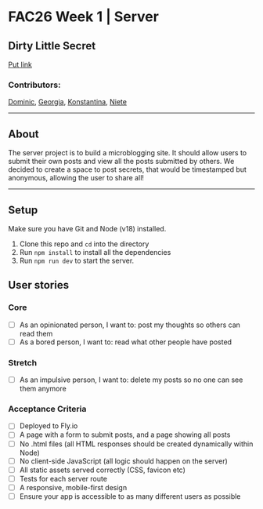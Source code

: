 # FAC26 Week 1 | Server

## Dirty Little Secret
[Put link](https://)

### Contributors: 
[Dominic](https://github.com/dominicsimpson), [Georgia](https://github.com/rockyrelay), [Konstantina](https://github.com/konstantinakatmada), [Niete](https://github.com/psydwinder)

--- 

## About

The server project is to build a microblogging site. It should allow users to submit their own posts and view all the posts submitted by others. We decided to create a space to post secrets, that would be timestamped but anonymous, allowing the user to share all! 

---

## Setup

Make sure you have Git and Node (v18) installed.

1. Clone this repo and `cd` into the directory
2. Run `npm install` to install all the dependencies
3. Run `npm run dev` to start the server.

## User stories 

### Core 

- [ ] As an opinionated person, I want to: post my thoughts so others can read them
- [ ] As a bored person, I want to: read what other people have posted

### Stretch 

- [ ] As an impulsive person, I want to: delete my posts so no one can see them anymore

### Acceptance Criteria 

- [ ] Deployed to Fly.io
- [ ] A page with a form to submit posts, and a page showing all posts
- [ ] No .html files (all HTML responses should be created dynamically within Node)
- [ ] No client-side JavaScript (all logic should happen on the server)
- [ ] All static assets served correctly (CSS, favicon etc)
- [ ] Tests for each server route
- [ ] A responsive, mobile-first design
- [ ] Ensure your app is accessible to as many different users as possible
